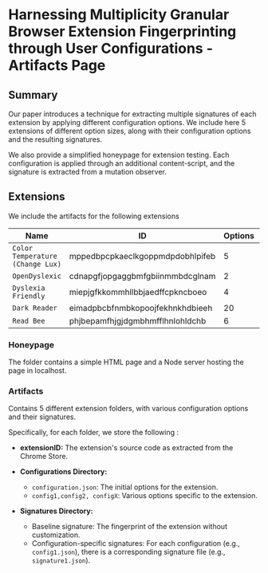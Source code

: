 # Harnessing Multiplicity Granular Browser Extension Fingerprinting through User Configurations - Artifacts Page


## Summary

Our paper introduces a technique for extracting multiple signatures of each extension by applying different configuration options. We include here 5 extensions of different option sizes, along with their configuration options and the resulting signatures.

We also provide a simplified honeypage for extension testing. Each configuration is applied through an additional content-script, and the signature is extracted from a mutation observer.

## Extensions

We include the artifacts for the following extensions

| Name                               | ID                                | Options | Users |
|------------------------------------|-----------------------------------|---------|-------|
| `Color Temperature (Change Lux)`   | mppedbpcpkaeclkgoppmdpdobhlpifeb  | 5       | 5K |
| `OpenDyslexic`                     | cdnapgfjopgaggbmfgbiinmmbdcglnam  | 2       | 700K |
| `Dyslexia Friendly `                     | miepjgfkkommhllbbjaedffcpkncboeo  | 4       | 10K |
| `Dark Reader `                     | eimadpbcbfnmbkopoojfekhnkhdbieeh  | 20       | 5M |
| `Read Bee `                     | phjbepamfhjgjdgmbhmfflhnlohldchb  | 6       | 500K |







### Honeypage

The folder contains a simple HTML page and a Node server hosting the page in localhost.

### Artifacts

Contains 5 different extension folders, with various configuration options and their signatures.

Specifically, for each folder, we store the following :  

- **extensionID:** The extension's source code as extracted from the Chrome  Store.

- **Configurations Directory:**
  - `configuration.json`: The initial options for the extension.
  - `config1,config2, configX`: Various  options  specific to the extension.

- **Signatures Directory:**
  - Baseline signature: The fingerprint of the extension without customization.
  - Configuration-specific signatures: For each configuration (e.g., `config1.json`), there is a corresponding signature file (e.g., `signature1.json`).

